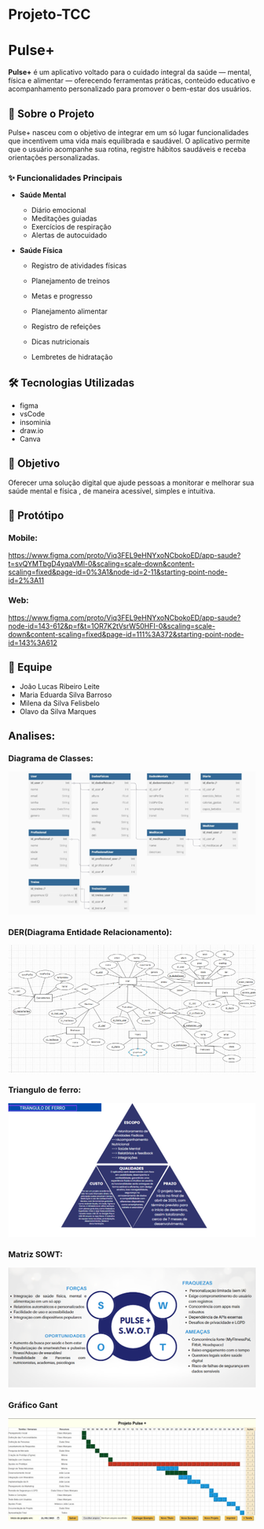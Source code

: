 # Projeto-TCC
# Pulse+

**Pulse+** é um aplicativo voltado para o cuidado integral da saúde — mental, física e alimentar — oferecendo ferramentas práticas, conteúdo educativo e acompanhamento personalizado para promover o bem-estar dos usuários.

## 📱 Sobre o Projeto

Pulse+ nasceu com o objetivo de integrar em um só lugar funcionalidades que incentivem uma vida mais equilibrada e saudável. O aplicativo permite que o usuário acompanhe sua rotina, registre hábitos saudáveis e receba orientações personalizadas.

### ✨ Funcionalidades Principais

- **Saúde Mental**
  - Diário emocional
  - Meditações guiadas
  - Exercícios de respiração
  - Alertas de autocuidado

- **Saúde Física**
  - Registro de atividades físicas
  - Planejamento de treinos
  - Metas e progresso

  - Planejamento alimentar
  - Registro de refeições
  - Dicas nutricionais
  - Lembretes de hidratação

## 🛠 Tecnologias Utilizadas

- figma
- vsCode
- insominia
- draw.io
- Canva

## 📌 Objetivo

Oferecer uma solução digital que ajude pessoas a monitorar e melhorar sua saúde mental e física , de maneira acessível, simples e intuitiva.

## 🔗 Protótipo

### Mobile:
https://www.figma.com/proto/Viq3FEL9eHNYxoNCbokoED/app-saude?t=svQYMTbgD4yqaVMl-0&scaling=scale-down&content-scaling=fixed&page-id=0%3A1&node-id=2-11&starting-point-node-id=2%3A11

### Web: 
https://www.figma.com/proto/Viq3FEL9eHNYxoNCbokoED/app-saude?node-id=143-612&p=f&t=1OR7K2tVsrW50HFI-0&scaling=scale-down&content-scaling=fixed&page-id=111%3A372&starting-point-node-id=143%3A612

## 👥 Equipe

- João Lucas Ribeiro Leite
- Maria Eduarda Silva Barroso
- Milena da Silva Felisbelo
- Olavo da Silva Marques



## Analises:

### Diagrama de Classes:
![alt text](./assets/DC.png)

### DER(Diagrama Entidade Relacionamento):
![alt text](./assets/DER.png)

### Triangulo de ferro:
![alt text](./assets/Triangulo.png)

### Matriz SOWT:
![alt text](./assets/SOWT.png)

### Gráfico Gant
![alt text](./assets/cronograma.png)

